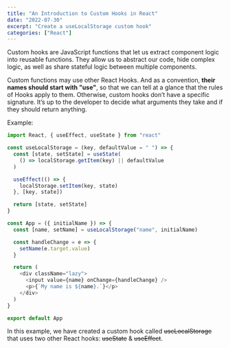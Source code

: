 ```yaml
---
title: "An Introduction to Custom Hooks in React"
date: "2022-07-30"
excerpt: "Create a useLocalStorage custom hook"
categories: ["React"]
---
```


Custom hooks are JavaScript functions that let us extract component logic into reusable functions. They allow us to abstract our code, hide complex logic, as well as share stateful logic between multiple components.

Custom functions may use other React Hooks. And as a convention, **their names should start with "use"**, so that we can tell at a glance that the rules of Hooks apply to them. Otherwise, custom hooks don’t have a specific signature. It’s up to the developer to decide what arguments they take and if they should return anything.

Example:

```js {numberLines, 3-13, 16-16}
import React, { useEffect, useState } from "react"

const useLocalStorage = (key, defaultValue = " ") => {
  const [state, setState] = useState(
    () => localStorage.getItem(key) || defaultValue
  )

  useEffect(() => {
    localStorage.setItem(key, state)
  }, [key, state])

  return [state, setState]
}

const App = ({ initialName }) => {
  const [name, setName] = useLocalStorage("name", initialName)

  const handleChange = e => {
    setName(e.target.value)
  }

  return (
    <div className="lazy">
      <input value={name} onChange={handleChange} />
      <p>{`My name is ${name}.`}</p>
    </div>
  )
}

export default App
```

In this example, we have created a custom hook called ~~useLocalStorage~~ that uses two other React hooks: ~~useState~~ & ~~useEffect~~.
